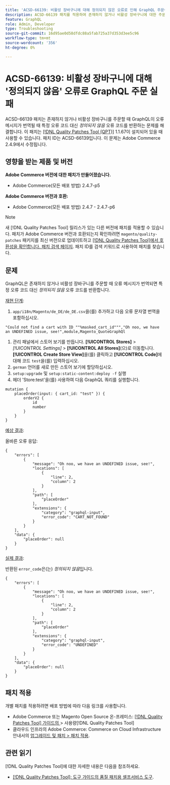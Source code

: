 ```yaml
---
title: 'ACSD-66139: 비활성 장바구니에 대해 정의되지 않은 오류로 인해 GraphQL 주문이 실패합니다'
description: ACSD-66139 패치를 적용하여 존재하지 않거나 비활성 장바구니에 대한 주문을 할 때 GraphQL이 오류 메시지가 번역될 때 특정 오류 코드 대신 정의되지 않은 오류 코드를 반환하는 Adobe Commerce 문제를 해결합니다.
feature: GraphQL
role: Admin, Developer
type: Troubleshooting
source-git-commit: 16d95ae0d58dfdc88a5fab725a37d353d3ee5c96
workflow-type: tm+mt
source-wordcount: '356'
ht-degree: 0%

---
```



# ACSD-66139: 비활성 장바구니에 대해 &#39;정의되지 않음&#39; 오류로 GraphQL 주문 실패

ACSD-66139 패치는 존재하지 않거나 비활성 장바구니를 주문할 때 GraphQL이 오류 메시지가 번역될 때 특정 오류 코드 대신 *정의되지 않음* 오류 코드를 반환하는 문제를 해결합니다. 이 패치는 [[!DNL Quality Patches Tool (QPT)]](/help/tools/quality-patches-tool/quality-patches-tool-to-self-serve-quality-patches.md) 1.1.67이 설치되어 있을 때 사용할 수 있습니다. 패치 ID는 ACSD-66139입니다. 이 문제는 Adobe Commerce 2.4.9에서 수정됩니다.

## 영향을 받는 제품 및 버전

**Adobe Commerce 버전에 대한 패치가 만들어졌습니다.**

* Adobe Commerce(모든 배포 방법) 2.4.7-p5

**Adobe Commerce 버전과 호환:**

* Adobe Commerce(모든 배포 방법) 2.4.7 - 2.4.7-p6

>[!NOTE]
>
>새 [!DNL Quality Patches Tool] 릴리스가 있는 다른 버전에 패치를 적용할 수 있습니다. 패치가 Adobe Commerce 버전과 호환되는지 확인하려면 `magento/quality-patches` 패키지를 최신 버전으로 업데이트하고 [[!DNL Quality Patches Tool]에서 호환성을 확인합니다. 패치 검색 페이지](https://experienceleague.adobe.com/tools/commerce-quality-patches/index.html). 패치 ID를 검색 키워드로 사용하여 패치를 찾습니다.

## 문제

GraphQL은 존재하지 않거나 비활성 장바구니를 주문할 때 오류 메시지가 번역되면 특정 오류 코드 대신 *정의되지 않음* 오류 코드를 반환합니다.

<u>재현 단계</u>:

1. `app/i18n/Magento/de_DE/de_DE.csv`을(를) 추가하고 다음 오류 문자열 번역을 포함하십시오.

```
"Could not find a cart with ID ""%masked_cart_id""","Oh noo, we have an UNDEFINED issue, see!",module,Magento_QuoteGraphQl
```

1. 관리 패널에서 스토어 보기를 만듭니다. **[!UICONTROL Stores]** > *[!UICONTROL Settings]* > **[!UICONTROL All Stores]**(으)로 이동합니다. **[!UICONTROL Create Store View]**&#x200B;을(를) 클릭하고 **[!UICONTROL Code]**&#x200B;에 대해 코드 `test`을(를) 입력하십시오.
1. `german` 언어를 새로 만든 스토어 보기에 할당하십시오.
1. `setup:upgrade` 및 `setup:static-content:deploy -f` 실행
1. 헤더 &#39;Store:test&#39;을(를) 사용하여 다음 GraphQL 쿼리를 실행합니다.

```
mutation {
    placeOrder(input: { cart_id: "test" }) {
        orderV2 {
            id
            number
        }
    }
}
```

<u>예상 결과</u>:

올바른 오류 응답:

```
{
    "errors": [
        {
            "message": "Oh noo, we have an UNDEFINED issue, see!",
            "locations": [
                {
                    "line": 2,
                    "column": 2
                }
            ],
            "path": [
                "placeOrder"
            ],
            "extensions": {
                "category": "graphql-input",
                "error_code": "CART_NOT_FOUND"
            }
        }
    ],
    "data": {
        "placeOrder": null
    }
}
```

<u>실제 결과</u>:

반환된 `error_code`은(는) *정의되지 않음*&#x200B;입니다.

```
{
    "errors": [
        {
            "message": "Oh noo, we have an UNDEFINED issue, see!",
            "locations": [
                {
                    "line": 2,
                    "column": 2
                }
            ],
            "path": [
                "placeOrder"
            ],
            "extensions": {
                "category": "graphql-input",
                "error_code": "UNDEFINED"
            }
        }
    ],
    "data": {
        "placeOrder": null
    }
}
```

## 패치 적용

개별 패치를 적용하려면 배포 방법에 따라 다음 링크를 사용합니다.

* Adobe Commerce 또는 Magento Open Source 온-프레미스: [[!DNL Quality Patches Tool]  가이드의 ](/help/tools/quality-patches-tool/usage.md)> 사용량[!DNL Quality Patches Tool]
* 클라우드 인프라의 Adobe Commerce: Commerce on Cloud Infrastructure 안내서의 [업그레이드 및 패치 > 패치 적용](https://experienceleague.adobe.com/docs/commerce-cloud-service/user-guide/develop/upgrade/apply-patches.html).

## 관련 읽기

[!DNL Quality Patches Tool]에 대한 자세한 내용은 다음을 참조하세요.

* [[!DNL Quality Patches Tool]: 도구 가이드의 품질 패치용 셀프서비스 도구](/help/tools/quality-patches-tool/quality-patches-tool-to-self-serve-quality-patches.md).
